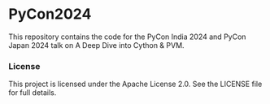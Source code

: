 # PyCon2024
This repository contains the code for the PyCon India 2024 and PyCon Japan 2024 talk on A Deep Dive into Cython & PVM.


### License
This project is licensed under the Apache License 2.0. See the LICENSE file for full details.
